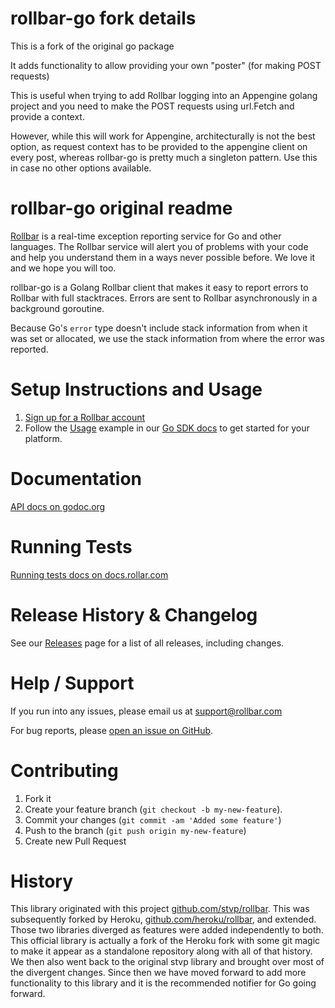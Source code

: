 # rollbar-go fork details
This is a fork of the original go package

It adds functionality to allow providing your own "poster"
(for making POST requests)

This is useful when trying to add Rollbar logging into an
Appengine golang project and you need to make the POST
requests using url.Fetch and provide a context.

However, while this will work for Appengine, architecturally 
is not the best option, as request context has to be provided
to the appengine client on every post, whereas rollbar-go 
is pretty much a singleton pattern. Use this in case no other
options available.

# rollbar-go original readme

[Rollbar](https://rollbar.com) is a real-time exception reporting service for Go
and other languages. The Rollbar service will alert you of problems with your code
and help you understand them in a ways never possible before. We love it and we hope
you will too.

rollbar-go is a Golang Rollbar client that makes it easy to report errors to
Rollbar with full stacktraces. Errors are sent to Rollbar asynchronously in a
background goroutine.

Because Go's `error` type doesn't include stack information from when it was set
or allocated, we use the stack information from where the error was reported.

# Setup Instructions and Usage

1. [Sign up for a Rollbar account](https://rollbar.com/signup)
2. Follow the [Usage](https://docs.rollbar.com/docs/go#usage) example in our [Go SDK docs](https://docs.rollbar.com/docs/go) 
to get started for your platform.

# Documentation

[API docs on godoc.org](http://godoc.org/github.com/rollbar/rollbar-go)

# Running Tests

[Running tests docs on docs.rollar.com](https://docs.rollbar.com/docs/go#section-running-tests)

# Release History & Changelog

See our [Releases](https://github.com/rollbar/rollbar-go/releases) page for a list of all releases, including changes.

# Help / Support

If you run into any issues, please email us at [support@rollbar.com](mailto:support@rollbar.com)

For bug reports, please [open an issue on GitHub](https://github.com/rollbar/rollbar-go/issues/new).

# Contributing

1. Fork it
2. Create your feature branch (```git checkout -b my-new-feature```).
3. Commit your changes (```git commit -am 'Added some feature'```)
4. Push to the branch (```git push origin my-new-feature```)
5. Create new Pull Request

# History

This library originated with this project
[github.com/stvp/rollbar](https://github.com/stvp/rollbar).
This was subsequently forked by Heroku, [github.com/heroku/rollbar](https://github.com/heroku/rollbar),
and extended. Those two libraries diverged as features were added independently to both. This
official library is actually a fork of the Heroku fork with some git magic to make it appear as a
standalone repository along with all of that history. We then also went back to the original stvp
library and brought over most of the divergent changes. Since then we have moved forward to add more
functionality to this library and it is the recommended notifier for Go going forward.